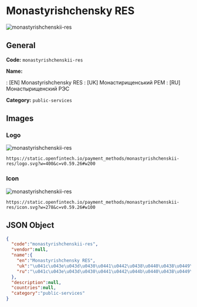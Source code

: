 
# Monastyrishchensky RES 
![monastyrishchenskii-res](https://static.openfintech.io/payment_methods/monastyrishchenskii-res/logo.svg?w=400&c=v0.59.26#w200)  

## General 
**Code:** `monastyrishchenskii-res` 
 
**Name:** 
 
:	[EN] Monastyrishchensky RES 
:	[UK] Монастирищенський РЕМ 
:	[RU] Монастырищенский РЭС 
 
**Category:** `public-services` 
 

## Images 

### Logo 
![monastyrishchenskii-res](https://static.openfintech.io/payment_methods/monastyrishchenskii-res/logo.svg?w=400&c=v0.59.26#w200)  

```
https://static.openfintech.io/payment_methods/monastyrishchenskii-res/logo.svg?w=400&c=v0.59.26#w200
```  

### Icon 
![monastyrishchenskii-res](https://static.openfintech.io/payment_methods/monastyrishchenskii-res/icon.svg?w=278&c=v0.59.26#w100)  

```
https://static.openfintech.io/payment_methods/monastyrishchenskii-res/icon.svg?w=278&c=v0.59.26#w100
```  

## JSON Object 

```json
{
  "code":"monastyrishchenskii-res",
  "vendor":null,
  "name":{
    "en":"Monastyrishchensky RES",
    "uk":"\u041c\u043e\u043d\u0430\u0441\u0442\u0438\u0440\u0438\u0449\u0435\u043d\u0441\u044c\u043a\u0438\u0439 \u0420\u0415\u041c",
    "ru":"\u041c\u043e\u043d\u0430\u0441\u0442\u044b\u0440\u0438\u0449\u0435\u043d\u0441\u043a\u0438\u0439 \u0420\u042d\u0421"
  },
  "description":null,
  "countries":null,
  "category":"public-services"
}
```  
